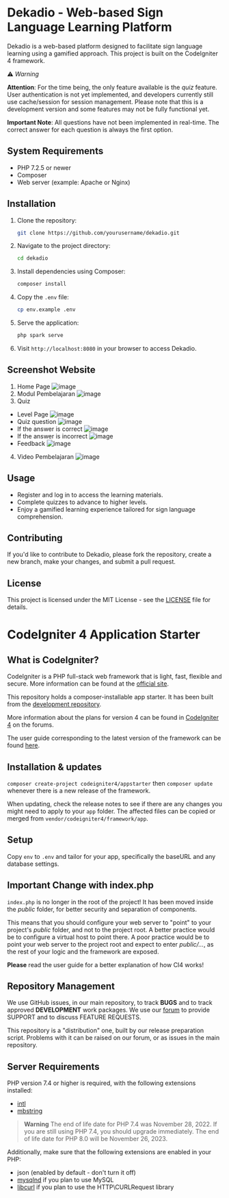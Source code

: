 # Dekadio - Web-based Sign Language Learning Platform

Dekadio is a web-based platform designed to facilitate sign language learning using a gamified approach. This project is built on the CodeIgniter 4 framework.

:warning: *Warning*

**Attention**: For the time being, the only feature available is the *quiz* feature. User authentication is not yet implemented, and developers currently still use cache/session for session management. Please note that this is a development version and some features may not be fully functional yet.

**Important Note**: All questions have not been implemented in real-time. The correct answer for each question is always the first option.

## System Requirements

- PHP 7.2.5 or newer
- Composer
- Web server (example: Apache or Nginx)


## Installation

1. Clone the repository:

    ```bash
    git clone https://github.com/yourusername/dekadio.git
    ```

2. Navigate to the project directory:

    ```bash
    cd dekadio
    ```

3. Install dependencies using Composer:

    ```bash
    composer install
    ```

4. Copy the `.env` file:

    ```bash
    cp env.example .env
    ```

5. Serve the application:

    ```bash
    php spark serve
    ```

6. Visit `http://localhost:8080` in your browser to access Dekadio.

## Screenshot Website
1. Home Page
![image](https://github.com/dzikrimaulana87/dekadio_NARIHARKRI/assets/107752721/01b07068-fed3-4200-aa52-f703ac351010)
2. Modul Pembelajaran
![image](https://github.com/dzikrimaulana87/dekadio_NARIHARKRI/assets/107752721/7efcbba5-654e-4f30-abe3-f36e8671cc9f)
3. Quiz
 - Level Page
   ![image](https://github.com/dzikrimaulana87/dekadio_NARIHARKRI/assets/107752721/11e858d4-d6a5-4e73-b936-125ffcbbb736)
 - Quiz question
   ![image](https://github.com/dzikrimaulana87/dekadio_NARIHARKRI/assets/107752721/c2e8f40c-6e3d-40b9-8464-585f461a58da)
 - If the answer is correct
   ![image](https://github.com/dzikrimaulana87/dekadio_NARIHARKRI/assets/107752721/b2488fb5-ddb3-48d4-92e6-b150673e6c31)
 - If the answer is incorrect
   ![image](https://github.com/dzikrimaulana87/dekadio_NARIHARKRI/assets/107752721/eb9fb7a2-877a-4ffa-9410-ed3b576a92ec)
 - Feedback
   ![image](https://github.com/dzikrimaulana87/dekadio_NARIHARKRI/assets/107752721/974f8305-1674-4ec5-baa7-c1fa008f70b2)
4. Video Pembelajaran
   ![image](https://github.com/dzikrimaulana87/dekadio_NARIHARKRI/assets/107752721/0db43b00-12f0-46fb-a73d-f1a0d69b5caf)

## Usage

- Register and log in to access the learning materials.
- Complete quizzes to advance to higher levels.
- Enjoy a gamified learning experience tailored for sign language comprehension.

## Contributing

If you'd like to contribute to Dekadio, please fork the repository, create a new branch, make your changes, and submit a pull request.

## License

This project is licensed under the MIT License - see the [LICENSE](LICENSE) file for details.



# CodeIgniter 4 Application Starter

## What is CodeIgniter?

CodeIgniter is a PHP full-stack web framework that is light, fast, flexible and secure.
More information can be found at the [official site](https://codeigniter.com).

This repository holds a composer-installable app starter.
It has been built from the
[development repository](https://github.com/codeigniter4/CodeIgniter4).

More information about the plans for version 4 can be found in [CodeIgniter 4](https://forum.codeigniter.com/forumdisplay.php?fid=28) on the forums.

The user guide corresponding to the latest version of the framework can be found
[here](https://codeigniter4.github.io/userguide/).

## Installation & updates

`composer create-project codeigniter4/appstarter` then `composer update` whenever
there is a new release of the framework.

When updating, check the release notes to see if there are any changes you might need to apply
to your `app` folder. The affected files can be copied or merged from
`vendor/codeigniter4/framework/app`.

## Setup

Copy `env` to `.env` and tailor for your app, specifically the baseURL
and any database settings.

## Important Change with index.php

`index.php` is no longer in the root of the project! It has been moved inside the *public* folder,
for better security and separation of components.

This means that you should configure your web server to "point" to your project's *public* folder, and
not to the project root. A better practice would be to configure a virtual host to point there. A poor practice would be to point your web server to the project root and expect to enter *public/...*, as the rest of your logic and the
framework are exposed.

**Please** read the user guide for a better explanation of how CI4 works!

## Repository Management

We use GitHub issues, in our main repository, to track **BUGS** and to track approved **DEVELOPMENT** work packages.
We use our [forum](http://forum.codeigniter.com) to provide SUPPORT and to discuss
FEATURE REQUESTS.

This repository is a "distribution" one, built by our release preparation script.
Problems with it can be raised on our forum, or as issues in the main repository.

## Server Requirements

PHP version 7.4 or higher is required, with the following extensions installed:

- [intl](http://php.net/manual/en/intl.requirements.php)
- [mbstring](http://php.net/manual/en/mbstring.installation.php)

> **Warning**
> The end of life date for PHP 7.4 was November 28, 2022. If you are
> still using PHP 7.4, you should upgrade immediately. The end of life date
> for PHP 8.0 will be November 26, 2023.

Additionally, make sure that the following extensions are enabled in your PHP:

- json (enabled by default - don't turn it off)
- [mysqlnd](http://php.net/manual/en/mysqlnd.install.php) if you plan to use MySQL
- [libcurl](http://php.net/manual/en/curl.requirements.php) if you plan to use the HTTP\CURLRequest library
